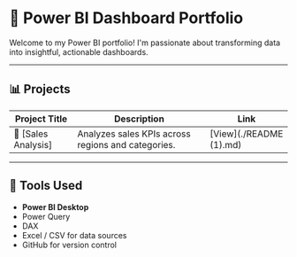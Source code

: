 


# 💼 Power BI Dashboard Portfolio 

Welcome to my Power BI portfolio! I'm passionate about transforming data into insightful, actionable dashboards. 

---

## 📊 Projects

| Project Title              | Description                                     | Link |
|---------------------------|-------------------------------------------------|------|
| 🛒 [Sales Analysis]        | Analyzes sales KPIs across regions and categories. | [View](./README (1).md) |


---

## 🔧 Tools Used

- **Power BI Desktop**
- Power Query
- DAX
- Excel / CSV for data sources
- GitHub for version control
